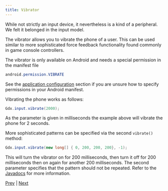 ```yaml
---
title: Vibrator
---
```

While not strictly an input device, it nevertheless is a kind of a peripheral. We felt it belonged in the input model.

The vibrator allows you to vibrate the phone of a user. This can be used similar to more sophisticated force feedback functionality found commonly in game console controllers.

The vibrator is only available on Android and needs a special permission in the manifest file

```java
android.permission.VIBRATE
```

See the [application configuration](/wiki/app/starter-classes-and-configuration) section if you are unsure how to specify permissions in your Android manifest.

Vibrating the phone works as follows:

```java
Gdx.input.vibrate(2000);
```

As the parameter is given in milliseconds the example above will vibrate the phone for 2 seconds.

More sophisticated patterns can be specified via the second `vibrate()` method:

```java
Gdx.input.vibrate(new long[] { 0, 200, 200, 200}, -1); 
```

This will turn the vibrator on for 200 milliseconds, then turn it off for 200 milliseconds then on again for another 200 milliseconds. The second parameter specifies that the pattern should not be repeated. Refer to the [Javadocs](http://libgdx.badlogicgames.com/nightlies/docs/api/com/badlogic/gdx/Input.html#vibrate(int)) for more information.

[Prev](/wiki/input/compass) | [Next](/wiki/input/cursor-visibility-and-catching)